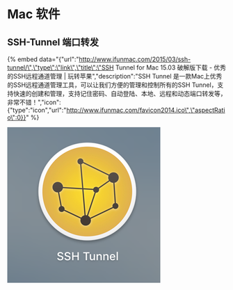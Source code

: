 # Mac 软件

## SSH-Tunnel 端口转发

{% embed data="{\"url\":\"http://www.ifunmac.com/2015/03/ssh-tunnel/\",\"type\":\"link\",\"title\":\"SSH Tunnel for Mac 15.03 破解版下载 - 优秀的SSH远程通道管理 \| 玩转苹果\",\"description\":\"SSH Tunnel 是一款Mac上优秀的SSH远程通道管理工具，可以让我们方便的管理和控制所有的SSH Tunnel，支持快速的创建和管理，支持记住密码、自动登陆、本地、远程和动态端口转发等，非常不错！\",\"icon\":{\"type\":\"icon\",\"url\":\"http://www.ifunmac.com/favicon2014.ico\",\"aspectRatio\":0}}" %}



![](../.gitbook/assets/image%20%287%29.png)

